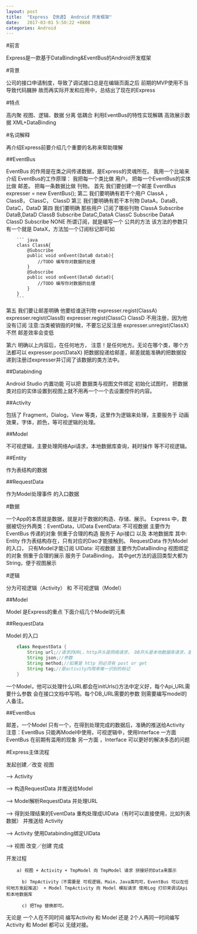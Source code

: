 ```yaml
---
layout: post
title:  "Express 【快递】 Android 开发框架"
date:   2017-03-01 5:50:22 +0800
categories: Android
---
```

#前言

Express是一款基于DataBinding&EventBus的Android开发框架

#背景

公司的接口申请制度，导致了调试接口总是在编辑页面之后
前期的MVP使用不当导致代码臃肿
故而再实际开发和应用中，总结出了现在的Express

#特点

高内聚 视图、逻辑、数据 分离
低耦合 利用EventBus的特性实现解耦
高效展示数据 XML+DataBinding

#名词解释

再介绍Express前要介绍几个重要的名称来帮助理解

##EventBus

EventBus 的作用是在类之间传递数据，是Express的灵魂所在。
我用一个比喻来介绍 EventBus的工作原理：
我把每一个类比做 用户。
把每一个EventBus的实体比做 邮差。
把每一条数据比做 刊物。
首先 我们要创建一个邮差 EventBus expresser = new EventBus();
第二 我们要明确有若干个用户 ClassA ， ClassB， ClassC， ClassD
第三 我们要明确有若干本刊物 DataA，DataB，DataC，DataD
第四 我们要明确 那些用户 订阅了哪些刊物 
		ClassA Subscribe DataB,DataD
		ClassB Subscribe DataC,DataA
		ClassC Subscribe DataA
		ClassD Subscribe NONE			所谓订阅，就是编写一个 公共的方法 该方法的参数只有一个就是 DataX，方法加一个订阅标记即可如
		
		``` java
		class ClassA{
			@Subscribe
			public void onEvent(DataB datab){
				//TODO 编写你对数据的处理
			}
			@Subscribe
			public void onEvent(DataD datad){
				//TODO 编写你对数据的处理
			}
		}
		```
	
第五 我们要让邮差明确 他要给谁送刊物
		expresser.regist(ClassA)
		expresser.regist(ClassB)
		expresser.regist(ClassC)
		ClassD 不用注册，因为他没有订阅
		注意:当类被销毁的时候，不要忘记反注册 expresser.unregist(ClassX) 不然 邮差效率会变低
		
第六 明确以上内容后，在任何地方， 注意！是任何地方。无论在哪个类，哪个方法都可以
		expresser.post(DataX)
		把数据投递给邮差，邮差就能准确的把数据投递到注册过expresser并订阅了该数据的类方法中。
	
##Databinding

Android Studio 内置功能 可以把 数据类与视图文件绑定
初始化试图时， 把数据类对应的实体设置到视图上就不用再一个一个去设置控件的内容。

##Activity

包括了 Fragment，Dialog，View 等类，这里作为逻辑来处理，主要服务于 动画效果，字体，颜色，等可视逻辑的处理。

##Model

不可视逻辑，主要处理网络Api请求，本地数据库查询，耗时操作 等不可视逻辑。

##Entity

作为表结构的数据

##RequestData

作为Model处理事件 的入口数据

#数据

一个App的本质就是数据，就是对于数据的构造、存储、展示。
Express 中，数据被切分外两类：EventData，UIData
EventData:
	不可视数据 主要作为EventBus 传递的对象
	侧重于合理的构造 服务于 Api接口 以及 本地数据库
	其中:
		Entity 作为表结构存在，只有对应的Dao才能接触到。
		RequestData 作为Model的入口， 只有Model才能订阅
UIData:
	可视数据 主要作为DataBinding 视图绑定的对象
	侧重于合理的展示 服务于 DataBinding， 其中get方法的返回类型大都为String，便于视图展示
	
#逻辑

分为可视逻辑（Activity） 和 不可视逻辑（Model）

##Model

Model 是Express的重点 下面介绍几个Model的元素

##RequestData

Model 的入口

``` java
	class RequestData {
		String url;//请求的URL，http开头是网络请求， DB开头是本地数据库请求，是Model中唯一识别的标记
		String json;//参数 
		String method;//如果是 http 则必须有 post or get
		String tag;//是activity内用来唯一识别的标记
	}
```	
一个Model，他可以处理什么URL都会在initUrls()方法中定义好，每个Api_URL需要什么参数 会在接口文档中写明。每个DB_URL需要的参数 则需要编写model的人备注。

##EventBus

邮差，一个Model 只有一个，在得到处理完成的数据后，准确的推送给Activity
注意：EventBus 只能再Model中使用，可视逻辑中，使用Interface
一方面 EventBus 在前期有滥用的现象
另一方面 ，Interface 可以更好的解决多态的问题

#Express主体流程
	
发起创建／改变 视图 

--> Activity 

--> 构造RequestData 并推送给Model 

--> Model解析RequestData 并处理URL 

--> 得到处理结果的EventData 重构处理成UIData（有时可以直接使用，比如列表数据） 并推送给 Activity 

--> Activity 使用Databinding绑定UIData 

--> 视图 改变／创建 完成


开发过程 
			
		a) 视图 + Activity + TmpModel 向 TmpModel 请求 拼接好的Data来展示

		  b) TmpActivity（不需要是 可视逻辑，Main，Java类均可，EventBus 可以在任何地方发起推送） + Model TmpActivity 向 Model 模拟请求 使用Log 打印来调试Api和本地数据库
		  
		  c) 把Tmp 替换即可。
		
无论是 一个人在不同时间 编写Activity 和 Model
还是 2个人再同一时间编写Activity 和 Model
都可以 无缝对接。



 

	
	
	

 
 



